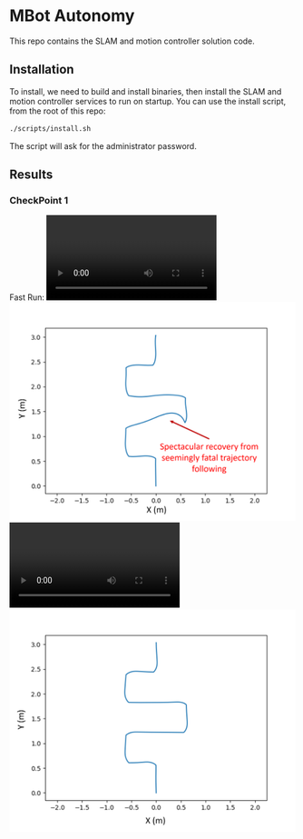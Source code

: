 # MBot Autonomy

This repo contains the SLAM and motion controller solution code.

## Installation

To install, we need to build and install binaries, then install the SLAM and motion controller services to run on startup. You can use the install script, from the root of this repo:
```bash
./scripts/install.sh
```
The script will ask for the administrator password.

## Results

### CheckPoint 1
Fast Run:
![](./assets/cp1/FastRun.mp4)
![](./assets/cp1/FastRun.png)
![](./assets/cp1/SlowRun.mp4)
![](./assets/cp1/SlowRun.png)

